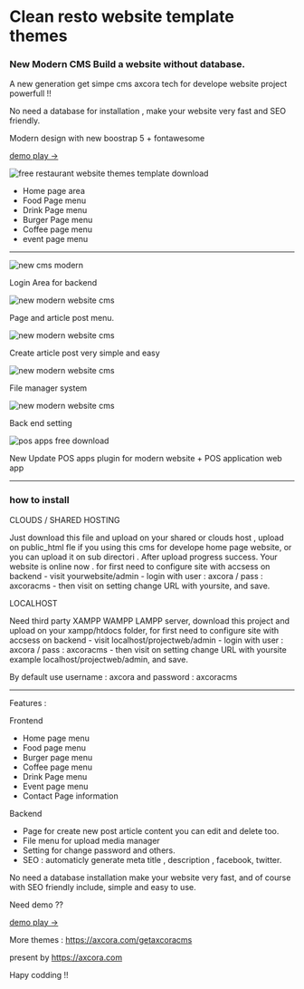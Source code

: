 # Clean resto website template themes 

### New Modern CMS Build a website without database.

A new generation get simpe cms axcora tech for develope website project powerfull !!

No need a database for installation , make your website very fast and SEO friendly.

Modern design with new boostrap 5 + fontawesome

[demo play →](https://www.youtube.com/watch?v=N5h-AA-a4bQ&t=126s)

![free restaurant website themes template download](https://1.bp.blogspot.com/-w6-JvnzBT9c/YPFqp_qyXbI/AAAAAAAAP4w/-U-7WTGpb-0_5RRTTmcxfWSL9kd9KqkFwCLcBGAsYHQ/s1349/resto%2Bwebsite%2Bfree%2Bdownload.png)

+ Home page area
+ Food Page menu
+ Drink Page menu
+ Burger Page menu
+ Coffee page menu
+ event page menu


-----
![new cms modern](https://axcora.com/getaxcoracms/id/data/uploads/cmswebsitebaru%20%285%29.png)

Login Area for backend

![new modern website cms](https://axcora.com/getaxcoracms/id/data/uploads/cmswebsitebaru%20%284%29.png)

Page and article post menu.

![new modern website cms](https://axcora.com/getaxcoracms/id/data/uploads/cmswebsitebaru%20%283%29.png)

Create article post very simple and easy

![new modern website cms](https://axcora.com/getaxcoracms/id/data/uploads/cmswebsitebaru%20%282%29.png)

File manager system

![new modern website cms](https://axcora.com/getaxcoracms/id/data/uploads/cmswebsitebaru%20%281%29.png)

Back end setting

![pos apps free download](https://1.bp.blogspot.com/-oAJGBpB86I4/YBDnCo2tn7I/AAAAAAAAMo4/2uUQrJaYJcwYk1O9gMmIP5sL0kh6tDV9gCLcBGAsYHQ/s1372/Screenshot_2021-01-27%2BMobile%2BWeb%2BApps%2B%25C2%25BB%2BSupport.png)

New Update POS apps plugin for modern website + POS application web app

 -----------------------------------------------------------------
### how to install

CLOUDS / SHARED HOSTING

Just download this file and upload on your shared or clouds host , upload on public_html fle if you using this cms for develope home page website, or you can upload it on sub directori .
After upload progress success. Your website is online now . for first need to configure site with accsess on backend - visit yourwebsite/admin - login with user : axcora / pass : axcoracms - then visit on setting change URL with yoursite, and save.

LOCALHOST

Need third party XAMPP WAMPP LAMPP server, download this project and upload on your xampp/htdocs folder,  for first need to configure site with accsess on backend - visit localhost/projectweb/admin - login with user : axcora / pass : axcoracms - then visit on setting change URL with yoursite example localhost/projectweb/admin, and save.

By default use username : axcora and password : axcoracms

--------------------------

Features :

Frontend
+ Home page menu
+ Food page menu
+ Burger page menu
+ Coffee page menu
+ Drink Page menu
+ Event page menu
+ Contact Page information

Backend
+ Page for create new post article content you can edit and delete too.
+ File menu for upload media manager
+ Setting for change password and others.
+ SEO : automaticly generate meta title , description , facebook, twitter.

No need a database installation make your website very fast, and of course with SEO friendly include, simple and easy to use.

Need demo ?? 

[demo play →](https://www.youtube.com/watch?v=N5h-AA-a4bQ&t=126s)

More themes :
https://axcora.com/getaxcoracms

present by https://axcora.com

Hapy codding !!
